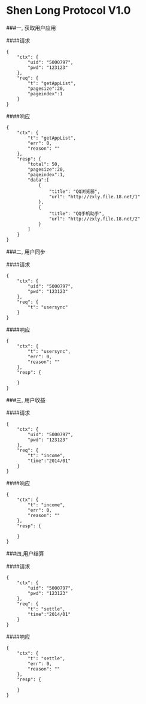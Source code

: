 Shen Long Protocol V1.0
====


###一, 获取用户应用

####请求

    {
        "ctx": {
            "uid": "5000797",
            "pwd": "123123"
        },
        "req": {
            "t": "getAppList",
            "pagesize":20,
            "pageindex":1
        }
    }

####响应

    {
        "ctx": {
            "t": "getAppList",
            "err": 0,
            "reason": ""
        },
        "resp": {
            "total": 50,
            "pagesize":20,
            "pageindex":1,
            "data":[
                {
                    "title": "QQ浏览器",
                    "url": "http://zxly.file.18.net/1"
                },
                {
                    "title": "QQ手机助手",
                    "url": "http://zxly.file.18.net/2"
                }
            ]
        } 
    }
    

###二, 用户同步

####请求

    {
        "ctx": {
            "uid": "5000797",
            "pwd": "123123"
        },
        "req": {
            "t": "usersync"
        }
    }

####响应

    {
        "ctx": {
            "t": "usersync",
            "err": 0,
            "reason": ""
        },
        "resp": {
            
        }
    }
    

###三, 用户收益

####请求

    {
        "ctx": {
            "uid": "5000797",
            "pwd": "123123"
        },
        "req": {
            "t": "income",
            "time":"2014/01"
        }
    }

####响应

    {
        "ctx": {
            "t": "income",
            "err": 0,
            "reason": ""
        },
        "resp": {
            
        }
    }
    
###四,用户结算

####请求

    {
        "ctx": {
            "uid": "5000797",
            "pwd": "123123"
        },
        "req": {
            "t": "settle",
            "time":"2014/01"
        }
    }

####响应

    {
        "ctx": {
            "t": "settle",
            "err": 0,
            "reason": ""
        },
        "resp": {
            
        }
    }
